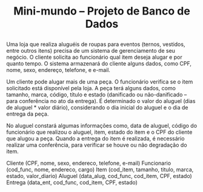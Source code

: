# <p align=center> **Mini-mundo – Projeto de Banco de Dados** </p>

Uma loja que realiza aluguéis de roupas para eventos (ternos, vestidos, entre outros itens) precisa de um sistema de gerenciamento de seu negócio. O cliente solicita ao funcionário qual item deseja alugar e por quanto tempo. O sistema armazenará do cliente alguns dados, como CPF, nome, sexo, endereço, telefone, e e-mail.

Um cliente pode alugar mais de uma peça. O funcionário verifica se o item solicitado está disponível pela loja. A peça terá alguns dados, como tamanho, marca, código, título e estado (danificado ou não-danificado – para conferência no ato da entrega). É determinado o valor do aluguel (dias de aluguel * valor diário), considerando o dia inicial do aluguel e o dia de entrega da peça.

No aluguel constará algumas informações como, data de aluguel, código do funcionário que realizou o aluguel, item, estado do item e o CPF do cliente que alugou a peça. Quando a entrega do item é realizada, é necessário realizar uma conferência, para verificar se houve ou não degradação do item.

Cliente (CPF, nome, sexo, endereco, telefone, e-mail)
Funcionario (cod_func, nome, endereco, cargo)
Item (cod_item, tamanho, titulo, marca, estado, valor_diario)
Aluguel (data_alug, cod_func, cod_item, CPF, estado)
Entrega (data_ent, cod_func, cod_item, CPF, estado) 
